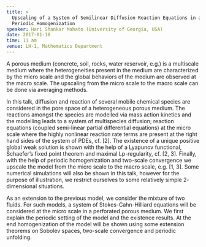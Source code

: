 ```yaml
---
title: >
  Upscaling of a System of Semilinear Diffusion Reaction Equations in a Heterogeneous Medium: MultiScale Modeling and
  Periodic Homogenization
speaker: Hari Shankar Mahato (University of Georgia, USA)
date: 2017-01-10
time: 11 am
venue: LH-1, Mathematics Department
---
```


A porous medium (concrete, soil, rocks, water reservoir, e.g.)
is a multiscale medium
where the heterogeneities present in the medium are characterized by the
micro scale and the
global behaviors of the medium are observed at the macro scale. The
upscaling from the micro
scale to the macro scale can be done via averaging methods.

In this talk, diffusion and reaction of several mobile chemical species
are considered in
the pore space of a heterogeneous porous medium. The reactions amongst the
species are
modelled via mass action kinetics and the modelling leads to a system of
multispecies diffusion;
reaction equations (coupled semi-linear partial differential
equations) at the micro scale where
the highly nonlinear reaction rate terms are present at the right hand
sides of the system of PDEs,
cf. [2]. The existence of a unique positive global weak solution is shown
with the help of a
Lyapunov functional, Schaefer’s fixed point theorem and maximal
Lp-regularity, cf. [2, 3]. Finally,
with the help of periodic homogenization and two-scale convergence
we upscale the model from
the micro scale to the macro scale, e.g. [1, 3]. Some numerical
simulations will also be shown in
this talk, however for the purpose of illustration, we restrict ourselves
to some relatively simple
2- dimensional situations.

As an extension to the previous model, we consider the mixture of two
fluids. For such
models, a system of Stokes-Cahn-Hilliard equations will be
considered at the micro scale in a
perforated porous medium. We first explain the periodic setting of the
model and the existence
results. At the end homogenization of the model will be shown using some
extension theorems
on Sobolev spaces, two-scale convergence and periodic unfolding.
